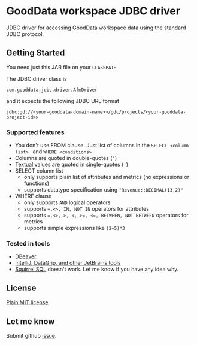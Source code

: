 # GoodData workspace JDBC driver 
JDBC driver for accessing GoodData workspace data using the 
standard JDBC protocol.
## Getting Started
You need just this JAR file on your ```CLASSPATH``` 

The JDBC driver class is 

```com.gooddata.jdbc.driver.AfmDriver```

and it expects the following JDBC URL format 

``` jdbc:gd://<your-gooddata-domain-name>>/gdc/projects/<your-gooddata-project-id>> ```

### Supported features
- You don't use FROM clause. Just list of columns in the ```SELECT <column-list> ``` 
  and ```WHERE <conditions> ```
- Columns are quoted in double-quotes (```"```)
- Textual values are quoted in single-quotes (```'```) 
- SELECT column list 
    - only supports plain list of attributes and metrics (no expressions or functions)
    - supports datatype specification using ```"Revenue::DECIMAL(13,2)"``` 
- WHERE clause
    - only supports ```AND``` logical operators 
    - supports ``` =,<>, IN, NOT IN ``` operators for attributes
    - supports ``` =,<>, >, <, >=, <=, BETWEEN, NOT BETWEEN ``` operators for metrics
    - supports simple expressions like ```(2+5)*3```

### Tested in tools
- [DBeaver](https://dbeaver.io/)
- [IntelliJ, DataGrip, and other JetBrains tools](https://www.jetbrains.com/)
- [Squirrel SQL](https://http://squirrel-sql.sourceforge.net/) doesn't work. Let me know if you have any idea why.

## License
[Plain MIT license](LICENSE)

## Let me know
Submit github [issue](/issues). 
